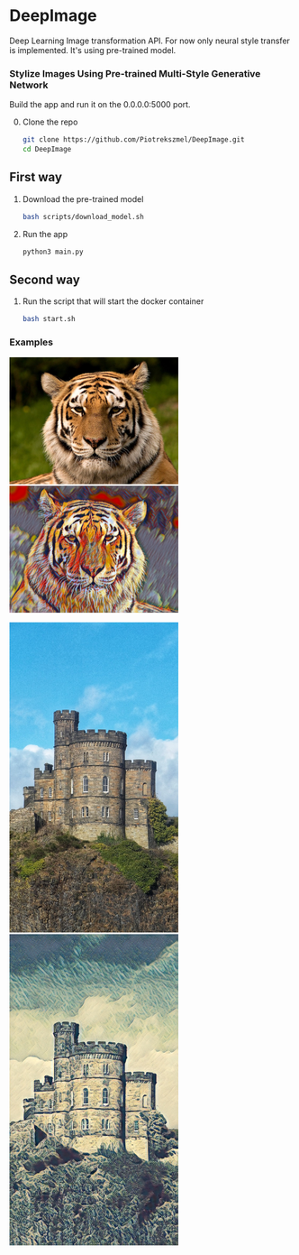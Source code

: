 # DeepImage

Deep Learning Image transformation API. For now only neural style transfer is implemented. It's using pre-trained model.

### Stylize Images Using Pre-trained Multi-Style Generative Network

Build the app and run it on the 0.0.0.0:5000 port.

0. Clone the repo

    ```bash
    git clone https://github.com/Piotrekszmel/DeepImage.git
    cd DeepImage
    ```

## First way

1. Download the pre-trained model

    ```bash
    bash scripts/download_model.sh
    ```

2. Run the app

    ```bash
    python3 main.py
    ```

## Second way

1. Run the script that will start the docker container

    ```bash
    bash start.sh
    ```

### Examples

<p float="left">
    <img src ="images/input1.jpg" width="300px" />
    <img src ="images/output1.jpg" width="300px" />
</p>

<p float="left">
    <img src ="images/input2.jpg" width="300px" />
    <img src ="images/output2.jpg" width="300px" />
</p>
